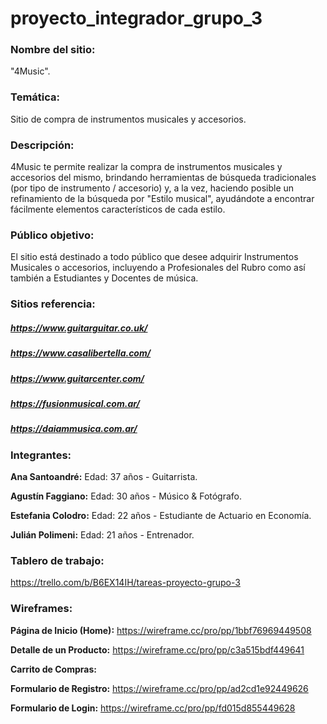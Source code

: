 # proyecto_integrador_grupo_3
### Nombre del sitio:
 "4Music".
### Temática:
Sitio de compra de instrumentos musicales y accesorios. 
### Descripción:
4Music te permite realizar la compra de instrumentos musicales y accesorios del mismo, brindando herramientas de búsqueda tradicionales (por tipo de instrumento / accesorio) y, a la vez, haciendo posible un refinamiento de la búsqueda por "Estilo musical", ayudándote a encontrar fácilmente elementos característicos de cada estilo.
### Público objetivo:
El sitio está destinado a todo público que desee adquirir Instrumentos Musicales o accesorios, incluyendo a Profesionales del Rubro como así también a Estudiantes y Docentes de música. 

### Sitios  referencia:
##### https://www.guitarguitar.co.uk/
##### https://www.casalibertella.com/
##### https://www.guitarcenter.com/
##### https://fusionmusical.com.ar/
##### https://daiammusica.com.ar/


### Integrantes:
**Ana Santoandré:**
Edad: 37 años - Guitarrista.

**Agustín Faggiano:** 
Edad: 30 años - Músico & Fotógrafo.

**Estefania Colodro:**
Edad: 22 años - Estudiante de Actuario en Economía.

**Julián Polimeni:** 
Edad: 21 años - Entrenador.


### Tablero de trabajo:
https://trello.com/b/B6EX14IH/tareas-proyecto-grupo-3

### Wireframes: 

**Página de Inicio (Home):**
https://wireframe.cc/pro/pp/1bbf76969449508

**Detalle de un Producto:**
https://wireframe.cc/pro/pp/c3a515bdf449641

**Carrito de Compras:**


**Formulario de Registro:**
https://wireframe.cc/pro/pp/ad2cd1e92449626

**Formulario de Login:**
https://wireframe.cc/pro/pp/fd015d855449628
